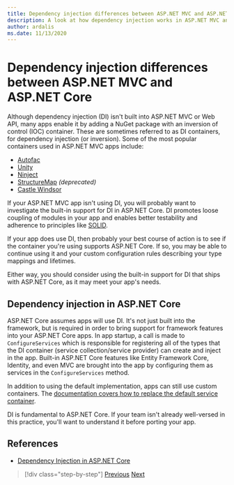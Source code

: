 ```yaml
---
title: Dependency injection differences between ASP.NET MVC and ASP.NET Core
description: A look at how dependency injection works in ASP.NET MVC and ASP.NET Core, how they differ, and how to migrate from ASP.NET MVC to ASP.NET Core.
author: ardalis
ms.date: 11/13/2020
---
```


# Dependency injection differences between ASP.NET MVC and ASP.NET Core

Although dependency injection (DI) isn't built into ASP.NET MVC or Web API, many apps enable it by adding a NuGet package with an inversion of control (IOC) container. These are sometimes referred to as DI containers, for dependency injection (or inversion). Some of the most popular containers used in ASP.NET MVC apps include:

- [Autofac](https://www.autofac.org/)
- [Unity](https://unitycontainer.github.io/)
- [Ninject](http://www.ninject.org/)
- [StructureMap](http://structuremap.github.io/) *(deprecated)*
- [Castle Windsor](http://www.castleproject.org/projects/windsor/)

If your ASP.NET MVC app isn't using DI, you will probably want to investigate the built-in support for DI in ASP.NET Core. DI promotes loose coupling of modules in your app and enables better testability and adherence to principles like [SOLID](https://www.weeklydevtips.com/episodes/047).

If your app does use DI, then probably your best course of action is to see if the container you're using supports ASP.NET Core. If so, you may be able to continue using it and your custom configuration rules describing your type mappings and lifetimes.

Either way, you should consider using the built-in support for DI that ships with ASP.NET Core, as it may meet your app's needs.

## Dependency injection in ASP.NET Core

ASP.NET Core assumes apps will use DI. It's not just built into the framework, but is required in order to bring support for framework features into your ASP.NET Core apps. In app startup, a call is made to `ConfigureServices` which is responsible for registering all of the types that the DI container (service collection/service provider) can create and inject in the app. Built-in ASP.NET Core features like Entity Framework Core, Identity, and even MVC are brought into the app by configuring them as services in the `ConfigureServices` method.

In addition to using the default implementation, apps can still use custom containers. The [documentation covers how to replace the default service container](https://docs.microsoft.com/aspnet/core/fundamentals/dependency-injection?view=aspnetcore-3.1#default-service-container-replacement).

DI is fundamental to ASP.NET Core. If your team isn't already well-versed in this practice, you'll want to understand it before porting your app.

## References

- [Dependency Injection in ASP.NET Core](https://docs.microsoft.com/aspnet/core/fundamentals/dependency-injection)

>[!div class="step-by-step"]
>[Previous](serving-static-files.md)
>[Next](middleware-modules-handlers.md)

